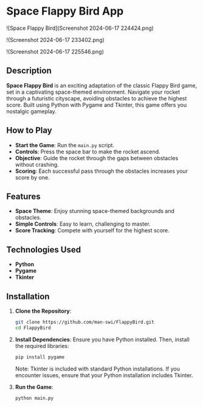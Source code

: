 
# Space Flappy Bird App

![Space Flappy Bird](Screenshot 2024-06-17 224424.png)

!(Screenshot 2024-06-17 233402.png)

!(Screenshot 2024-06-17 225546.png)

## Description
**Space Flappy Bird** is an exciting adaptation of the classic Flappy Bird game, set in a captivating space-themed environment. Navigate your rocket through a futuristic cityscape, avoiding obstacles to achieve the highest score. Built using Python with Pygame and Tkinter, this game offers you nostalgic gameplay.

## How to Play

- **Start the Game**: Run the `main.py` script.
- **Controls**: Press the space bar to make the rocket ascend.
- **Objective**: Guide the rocket through the gaps between obstacles without crashing.
- **Scoring**: Each successful pass through the obstacles increases your score by one.

## Features

- **Space Theme**: Enjoy stunning space-themed backgrounds and obstacles.
- **Simple Controls**: Easy to learn, challenging to master.
- **Score Tracking**: Compete with yourself for the highest score.

## Technologies Used
- **Python**
- **Pygame**
- **Tkinter**

## Installation

1. **Clone the Repository**:
    ```sh
    git clone https://github.com/man-swi/FlappyBird.git
    cd FlappyBird
    ```

2. **Install Dependencies**:
    Ensure you have Python installed. Then, install the required libraries:
    ```sh
    pip install pygame
    ```

    Note: Tkinter is included with standard Python installations. If you encounter issues, ensure that your Python installation includes Tkinter.

3. **Run the Game**:
    ```sh
    python main.py
    ```
